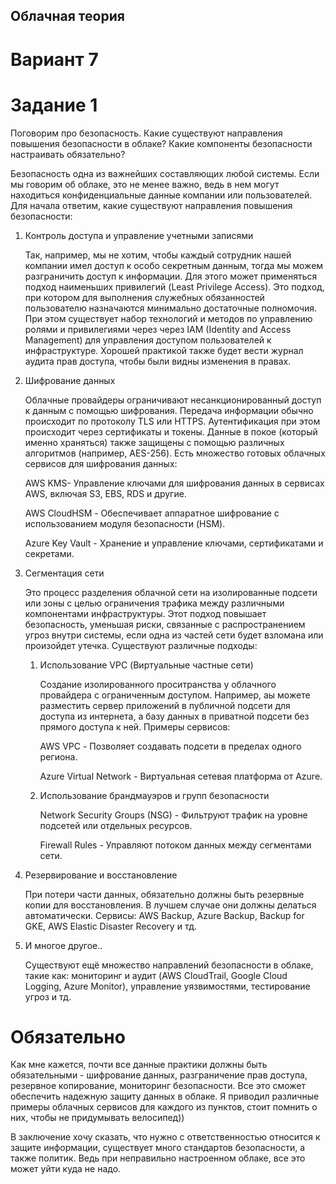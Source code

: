 ## Облачная теория 

# Вариант 7

# Задание 1 

Поговорим про безопасность. Какие существуют направления повышения безопасности в облаке?
Какие компоненты безопасности настраивать обязательно?


Безопасность одна из важнейших составляющих любой системы. Если мы говорим об облаке, это не менее важно, ведь в нем могут находиться конфиденциальные данные компании или пользователей. Для начала ответим, какие существуют направления повышения безопасности:

1. Контроль доступа и управление учетными записями

   Так, например, мы не хотим, чтобы каждый сотрудник нашей компании имел доступ к особо секретным данным, тогда мы можем разграничить доступ к информации. Для этого может применяться подход наименьших привилегий (Least Privilege Access). Это подход, при котором для выполнения служебных обязанностей пользователю назначаются минимально достаточные полномочия. При этом существует набор технологий и методов по управлению ролями и привилегиями через через IAM (Identity and Access Management) для управления доступом пользователей к инфраструктуре. Хорошей практикой также будет вести журнал аудита прав доступа, чтобы были видны изменения в правах.

2. Шифрование данных

   Облачные провайдеры ограничивают несанкционированный доступ к данным с помощью шифрования. Передача информации обычно происходит по протоколу TLS или HTTPS. Аутентификация при этом происходит через сертификаты и токены. Данные в покое (который именно храняться) также защищены с помощью различных алгоритмов (например, AES-256). Есть множество готовых облачных сервисов для шифрования данных:
   
   AWS KMS- Управление ключами для шифрования данных в сервисах AWS, включая S3, EBS, RDS и другие.

   AWS CloudHSM - Обеспечивает аппаратное шифрование с использованием модуля безопасности (HSM).

   Azure Key Vault - Хранение и управление ключами, сертификатами и секретами.

3. Сегментация сети

   Это процесс разделения облачной сети на изолированные подсети или зоны с целью ограничения трафика между различными компонентами инфраструктуры. Этот подход повышает безопасность, уменьшая риски, связанные с распространением угроз внутри системы, если одна из частей сети будет взломана или произойдет утечка. Существуют различные подходы:

   1. Использование VPC (Виртуальные частные сети)

      Создание изолированного проситранства у облачного провайдера с ограниченным доступом. Например, аы можете разместить сервер приложений в публичной подсети для доступа из интернета, а базу данных в приватной подсети без прямого доступа к ней. Примеры сервисов:

      AWS VPC - Позволяет создавать подсети в пределах одного региона.

      Azure Virtual Network - Виртуальная сетевая платформа от Azure.

   2. Использование брандмауэров и групп безопасности

      Network Security Groups (NSG) - Фильтруют трафик на уровне подсетей или отдельных ресурсов.

      Firewall Rules - Управляют потоком данных между сегментами сети.

4. Резервирование и восстановление

   При потери части данных, обязательно должны быть резервные копии для восстановления. В лучшем случае они должны делаться автоматически. Сервисы: AWS Backup, Azure Backup, Backup for GKE, AWS Elastic Disaster Recovery и тд.

5. И многое другое..

   Существуют ещё множество направлений безопасности в облаке, такие как: мониторинг и аудит (AWS CloudTrail, Google Cloud Logging, Azure Monitor), управление уязвимостями, тестирование угроз и тд.

# Обязательно

Как мне кажется, почти все данные практики должны быть обязательными - шифрование данных, разграничение прав доступа, резервное копирование, мониторинг безопасности. Все это сможет обеспечить надежную защиту данных в облаке. Я приводил различные примеры облачных сервисов для каждого из пунктов, стоит помнить о них, чтобы не придумывать велосипед))

В заключение хочу сказать, что нужно с ответственностью относится к защите информации, существует много стандартов безопасности, а также политик. Ведь при неправильно настроенном облаке, все это может уйти куда не надо.
